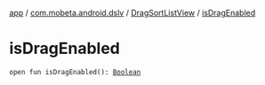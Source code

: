 [app](../../index.md) / [com.mobeta.android.dslv](../index.md) / [DragSortListView](index.md) / [isDragEnabled](.)

# isDragEnabled

`open fun isDragEnabled(): `[`Boolean`](https://kotlinlang.org/api/latest/jvm/stdlib/kotlin/-boolean/index.html)